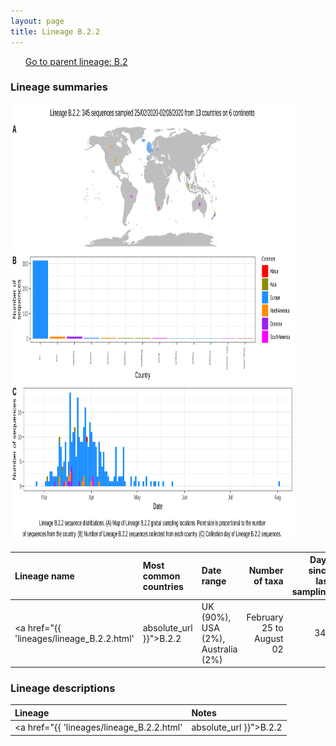 ```yaml
---
layout: page
title: Lineage B.2.2
---
```




<p>
<ul class="actions small">
	 <a href="{{ 'lineages/lineage_B.1.1.1.html' | absolute_url }}" class="button special fit">Go to parent lineage: B.2</a>
</ul>
</p>
<h3> Lineage summaries</h3>

<img src="../assets/images/B.2.2.svg" alt="B.2.2 lineage summary figure" width="90%" height="700px" />


| Lineage name | Most common countries | Date range | Number of taxa |  Days since last sampling | Known Travel | Recall value |
|:-----|:-----|:-------|-------:|-------:|:---------|--------:|
| <a href="{{ 'lineages/lineage_B.2.2.html' | absolute_url }}">B.2.2</a> | UK (90%), USA (2%), Australia (2%) | February 25 to August 02 | 345 | 20 | Switzerland to Iceland (1) | 0.98 |

<h3>Lineage descriptions</h3>

| Lineage | Notes |
|:-----|:-----|
| <a href="{{ 'lineages/lineage_B.2.2.html' | absolute_url }}">B.2.2</a> | Lineage with representation from UK/ USA/ Australia |

